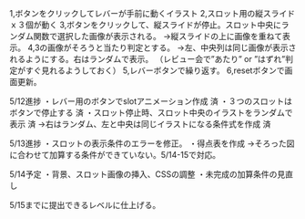<!-- #slot概要 -->
1,ボタンをクリックしてレバーが手前に動くイラスト
2,スロット用の縦スライドｘ３個が動く
3,ボタンをクリックして、縦スライドが停止。スロット中央にランダム関数で選択した画像が表示される。
 →縦スライドの上に画像を重ねて表示。
4,3の画像がそろうと当たり判定とする。
 →左、中央列は同じ画像が表示されるようにする。右はランダムで表示。
 （レビュー会で”あたり” or ”はずれ”判定がすぐ見れるようしておく）
5,レバーボタンで繰り返す。
6,resetボタンで画面更新。


5/12進捗
・レバー用のボタンでslotアニメーション作成 済
・３つのスロットはボタンで停止する 済
・スロット停止時、スロット中央のイラストをランダムで表示 済
 →右はランダム、左と中央は同じイラストになる条件式を作成 済

5/13進捗
・スロットの表示条件のエラーを修正。
・得点表を作成
 →そろった図に合わせて加算する条件ができていない。5/14-15で対応。

 5/14予定
 ・背景、スロット画像の挿入、CSSの調整
 ・未完成の加算条件の見直し

5/15までに提出できるレベルに仕上げる。
